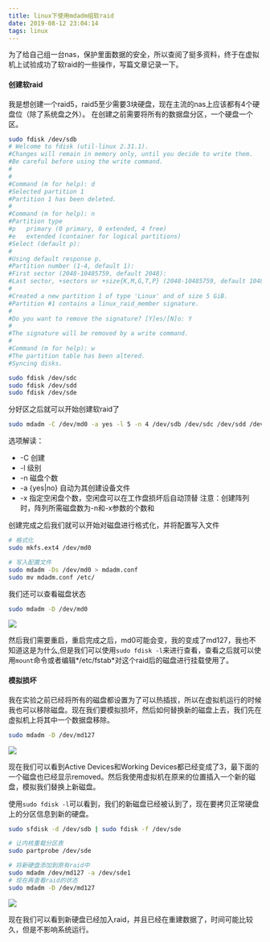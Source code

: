 ```yaml
---
title: linux下使用mdadm组软raid
date: 2019-08-12 23:04:14
tags: linux
---
```


为了给自己组一台nas，保护里面数据的安全，所以查阅了挺多资料，终于在虚拟机上试验成功了软raid的一些操作，写篇文章记录一下。

#### 创建软raid

我是想创建一个raid5，raid5至少需要3块硬盘，现在主流的nas上应该都有4个硬盘位（除了系统盘之外）。
在创建之前需要将所有的数据盘分区，一个硬盘一个区。

```sh
sudo fdisk /dev/sdb
# Welcome to fdisk (util-linux 2.31.1).
#Changes will remain in memory only, until you decide to write them.
#Be careful before using the write command.
#
#
#Command (m for help): d
#Selected partition 1
#Partition 1 has been deleted.
#
#Command (m for help): n
#Partition type
#p   primary (0 primary, 0 extended, 4 free)
#e   extended (container for logical partitions)
#Select (default p): 
#
#Using default response p.
#Partition number (1-4, default 1): 
#First sector (2048-10485759, default 2048): 
#Last sector, +sectors or +size{K,M,G,T,P} (2048-10485759, default 10485759): 
#
#Created a new partition 1 of type 'Linux' and of size 5 GiB.
#Partition #1 contains a linux_raid_member signature.
#
#Do you want to remove the signature? [Y]es/[N]o: Y
#
#The signature will be removed by a write command.
#
#Command (m for help): w
#The partition table has been altered.
#Syncing disks.

sudo fdisk /dev/sdc
sudo fdisk /dev/sdd
sudo fdisk /dev/sde
```

分好区之后就可以开始创建软raid了

```sh
sudo mdadm -C /dev/md0 -a yes -l 5 -n 4 /dev/sdb /dev/sdc /dev/sdd /dev/sde
```

选项解读：
* -C 创建
* -l 级别
* -n 磁盘个数
* -a {yes|no} 自动为其创建设备文件
* -x 指定空闲盘个数，空闲盘可以在工作盘损坏后自动顶替
注意：创建阵列时，阵列所需磁盘数为-n和-x参数的个数和

创建完成之后我们就可以开始对磁盘进行格式化，并将配置写入文件

```sh
# 格式化
sudo mkfs.ext4 /dev/md0

# 写入配置文件
sudo mdadm -Ds /dev/md0 > mdadm.conf
sudo mv mdadm.conf /etc/
```

我们还可以查看磁盘状态

```sh
sudo mdadm -D /dev/md0
```

![](https://yaozhijin.coding.net/p/img/git/raw/master/2019-08-12-23-41-43.png)

然后我们需要重启，重启完成之后，md0可能会变，我的变成了md127，我也不知道这是为什么,但是我们可以使用`sudo fdisk -l`来进行查看，查看之后就可以使用`mount`命令或者编辑*/etc/fstab*对这个raid后的磁盘进行挂载使用了。

#### 模拟损坏

我在实验之前已经将所有的磁盘都设置为了可以热插拔，所以在虚拟机运行的时候我也可以移除磁盘。现在我们要模拟损坏，然后如何替换新的磁盘上去，我们先在虚拟机上将其中一个数据盘移除。

```sh
sudo mdadm -D /dev/md127
```

![](https://yaozhijin.coding.net/p/img/git/raw/master/2019-08-12-23-43-39.png)

现在我们可以看到Active Devices和Working Devices都已经变成了3，最下面的一个磁盘也已经显示removed。然后我使用虚拟机在原来的位置插入一个新的磁盘，模拟我们替换上新磁盘。

使用`sudo fdisk -l`可以看到，我们的新磁盘已经被认到了，现在要拷贝正常硬盘上的分区信息到新的硬盘。

```sh
sudo sfdisk -d /dev/sdb | sudo fdisk -f /dev/sde

# 让内核重载分区表
sudo partprobe /dev/sde

# 将新硬盘添加到原有raid中
sudo mdadm /dev/md127 -a /dev/sde1
# 现在再查看raid的状态
sudo mdadm -D /dev/md127
```

![](https://yaozhijin.coding.net/p/img/git/raw/master/2019-08-12-23-52-10.png)

现在我们可以看到新硬盘已经加入raid，并且已经在重建数据了，时间可能比较久，但是不影响系统运行。









































